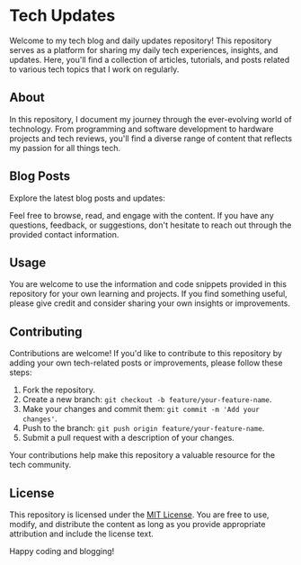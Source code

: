 # Tech Updates

Welcome to my tech blog and daily updates repository! This repository serves as a platform for sharing my daily tech experiences, insights, and updates. Here, you'll find a collection of articles, tutorials, and posts related to various tech topics that I work on regularly.

## About

In this repository, I document my journey through the ever-evolving world of technology. From programming and software development to hardware projects and tech reviews, you'll find a diverse range of content that reflects my passion for all things tech.

## Blog Posts

Explore the latest blog posts and updates:

Feel free to browse, read, and engage with the content. If you have any questions, feedback, or suggestions, don't hesitate to reach out through the provided contact information.

## Usage

You are welcome to use the information and code snippets provided in this repository for your own learning and projects. If you find something useful, please give credit and consider sharing your own insights or improvements.

## Contributing

Contributions are welcome! If you'd like to contribute to this repository by adding your own tech-related posts or improvements, please follow these steps:

1. Fork the repository.
2. Create a new branch: `git checkout -b feature/your-feature-name`.
3. Make your changes and commit them: `git commit -m 'Add your changes'`.
4. Push to the branch: `git push origin feature/your-feature-name`.
5. Submit a pull request with a description of your changes.

Your contributions help make this repository a valuable resource for the tech community.

## License

This repository is licensed under the [MIT License](LICENSE). You are free to use, modify, and distribute the content as long as you provide appropriate attribution and include the license text.

Happy coding and blogging!
